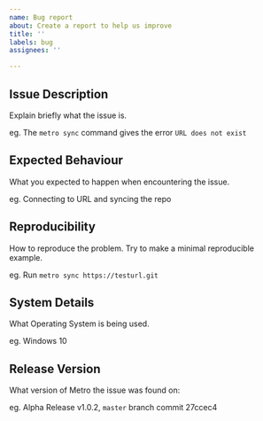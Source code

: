```yaml
---
name: Bug report
about: Create a report to help us improve
title: ''
labels: bug
assignees: ''

---
```


## Issue Description
Explain briefly what the issue is.

eg. The `metro sync` command gives the error `URL does not exist`

## Expected Behaviour
What you expected to happen when encountering the issue.

eg. Connecting to URL and syncing the repo

## Reproducibility
How to reproduce the problem. Try to make a minimal reproducible example.

eg. Run `metro sync https://testurl.git`

## System Details
What Operating System is being used.

eg. Windows 10

## Release Version
What version of Metro the issue was found on:

eg. Alpha Release v1.0.2, `master` branch commit 27ccec4
